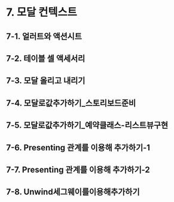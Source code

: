 # 7. 모달 컨텍스트

## 7-1. 얼러트와 액션시트

## 7-2. 테이블 셀 액세서리

## 7-3. 모달 올리고 내리기

## 7-4. 모달로값추가하기_스토리보드준비

## 7-5. 모달로값추가하기_예약클래스-리스트뷰구현

## 7-6. Presenting 관계를 이용해 추가하기-1

## 7-7. Presenting 관계를 이용해 추가하기-2

## 7-8. Unwind세그웨이를이용해추가하기
